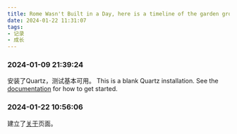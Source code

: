 ```yaml
---
title: Rome Wasn't Built in a Day, here is a timeline of the garden grouth/花园不是一天长成的，以此页面记录花园的建设历程
date: 2024-01-22 11:31:07
tags:
- 记录
- 成长
---
```

### 2024-01-09 21:39:24

安装了Quartz，测试基本可用。
This is a blank Quartz installation.
See the [documentation](https://quartz.jzhao.xyz) for how to get started.

### 2024-01-22 10:56:06
建立了[关于](about.md)页面。